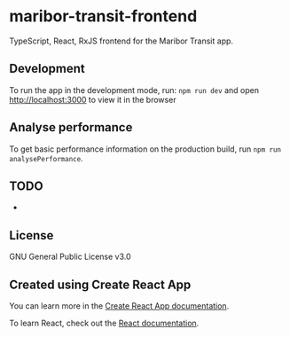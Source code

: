 # maribor-transit-frontend

TypeScript, React, RxJS frontend for the Maribor Transit app.

## Development

To run the app in the development mode, run: `npm run dev` and open [http://localhost:3000](http://localhost:3000) to view it in the browser

## Analyse performance

To get basic performance information on the production build, run `npm run analysePerformance`.

## TODO

-

## License

GNU General Public License v3.0

## Created using Create React App

You can learn more in the [Create React App documentation](https://facebook.github.io/create-react-app/docs/getting-started).

To learn React, check out the [React documentation](https://reactjs.org/).
